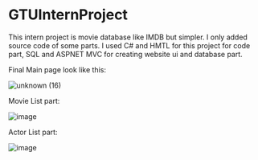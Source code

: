 # GTUInternProject
This intern project is movie database like IMDB but simpler. I only added source code of some parts.
I used C# and HMTL for this project for code part, SQL and ASPNET MVC for creating website ui and database part.

Final Main page look like this:

![unknown (16)](https://user-images.githubusercontent.com/64266261/136028294-57fca79d-8ba4-4def-a69a-6605fe6a4eb7.png)

Movie List part:

![image](https://user-images.githubusercontent.com/64266261/136028653-960d574a-fef9-42f8-a47f-bbf19aa870f2.png)

Actor List part:

![image](https://user-images.githubusercontent.com/64266261/136028733-61534a33-f23f-4005-be73-0e34c7c4a714.png)
